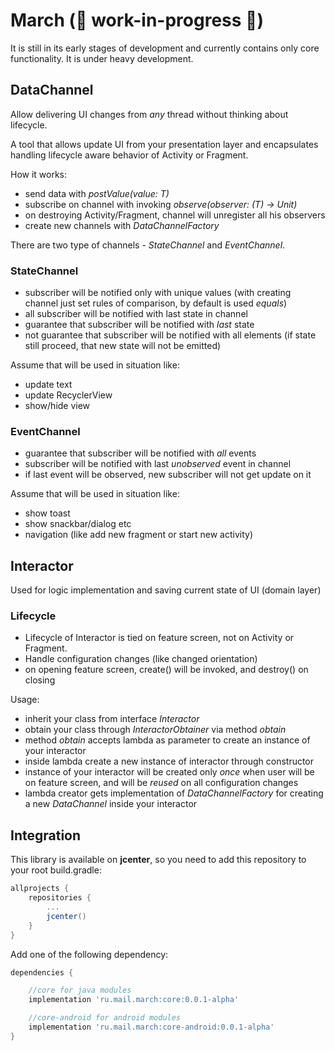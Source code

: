 # March (🔧️ work-in-progress 🔧️)

It is still in its early stages of development and currently contains only core functionality. It is under heavy development.

## DataChannel
Allow delivering UI changes from *any* thread without thinking about lifecycle.

A tool that allows update UI from your presentation layer and encapsulates handling lifecycle aware behavior of Activity or Fragment.

How it works:

 * send data with *postValue(value: T)*
 * subscribe on channel with invoking *observe(observer: (T) -> Unit)*
 * on destroying Activity/Fragment, channel will unregister all his observers
 * create new channels with *DataChannelFactory*

There are two type of channels - *StateChannel* and *EventChannel*.

### StateChannel

 * subscriber will be notified only with unique values (with creating channel just set rules of comparison, by default is used *equals*)
 * all subscriber will be notified with last state in channel
 * guarantee that subscriber will be notified with *last* state
 * not guarantee that subscriber will be notified with all elements (if state still proceed, that new state will not be emitted)

Assume that will be used in situation like:
 * update text
 * update RecyclerView
 * show/hide view

### EventChannel

 * guarantee that subscriber will be notified with *all* events
 * subscriber will be notified with last *unobserved* event in channel
 * if last event will be observed, new subscriber will not get update on it

Assume that will be used in situation like:

 * show toast
 * show snackbar/dialog etc
 * navigation (like add new fragment or start new activity)

## Interactor

Used for logic implementation and saving current state of UI (domain layer)

### Lifecycle

 * Lifecycle of Interactor is tied on feature screen, not on Activity or Fragment.
 * Handle configuration changes (like changed orientation)
 * on opening feature screen, create() will be invoked, and destroy() on closing

Usage:

 * inherit your class from interface *Interactor*
 * obtain your class through *InteractorObtainer* via method *obtain*
 * method *obtain* accepts lambda as parameter to create an instance of your interactor
 * inside lambda create a new instance of interactor through constructor
 * instance of your interactor will be created only *once* when user will be on feature screen, and will be *reused* on all configuration changes
 * lambda creator gets implementation of *DataChannelFactory* for creating a new *DataChannel* inside your interactor

 ## Integration

 This library is available on **jcenter**, so you need to add this repository to your root build.gradle:

 ```groovy
 allprojects {
     repositories {
         ...
         jcenter()
     }
 }
 ```

 Add one of the following dependency:

 ```groovy
 dependencies {

     //core for java modules
     implementation 'ru.mail.march:core:0.0.1-alpha'

     //core-android for android modules
     implementation 'ru.mail.march:core-android:0.0.1-alpha'
 }
 ```
